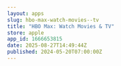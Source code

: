 ```yaml
---
layout: apps
slug: hbo-max-watch-movies--tv
title: "HBO Max: Watch Movies & TV"
store: apple
app_id: 1666653815
date: 2025-08-27T14:49:44Z
published: 2024-05-20T07:00:00Z
---
```

